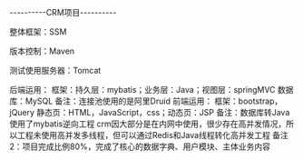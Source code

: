 
----------CRM项目----------

整体框架：SSM

版本控制：Maven

测试使用服务器：Tomcat

后端运用：
  框架：持久层：mybatis；业务层：Java；视图层：springMVC
  数据库：MySQL
  备注：连接池使用的是阿里Druid
前端运用：
  框架：bootstrap，jQuery
   静态页：HTML，JavaScript，css；动态页：JSP
备注：数据库转Java使用了mybatis逆向工程
crm因大部分是在内网中使用，很少存在高并发情况，所以工程未使用高并发多线程，但可以通过Redis和Java线程转化高并发工程
备注2：项目完成比例80%，完成了核心的数据字典、用户模块、主体业务内容
